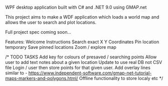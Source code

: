 WPF desktop application built with C# and .NET 9.0 using GMAP.net 

This project aims to make a WDF application which loads a world map and allows the user to search and plot locations. 

Full project spec coming soon...

Features:
Welcome Instructions 
Search exact X Y Coordinates 
Pin location temporary 
Save pinned locations 
Zoom / explore map 



/* 
TODO TASKS 
Add key for colours of presaved / searching points 
Allow user to add text notes about a given location 
Update to use real DB not CSV file 
Login / user then store points for that given user. 
Add overlay lines similar to - https://www.independent-software.com/gmap-net-tutorial-maps-markers-and-polygons.html/
Offline functionality to store localy etc 
*/

